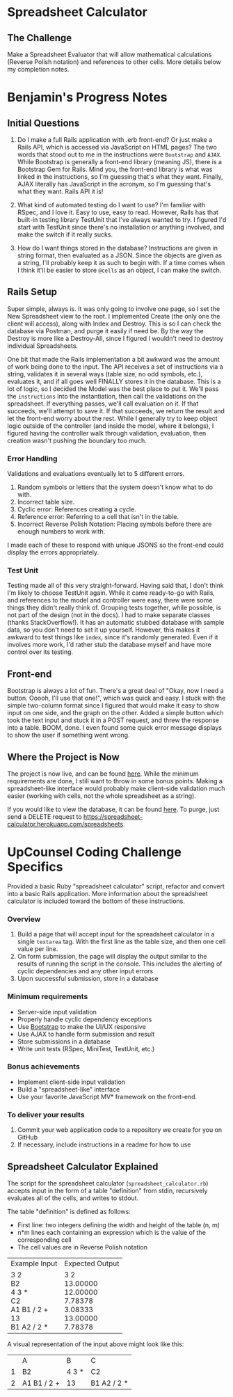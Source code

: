 # Spreadsheet Calculator

## The Challenge

Make a Spreadsheet Evaluator that will allow mathematical calculations (Reverse Polish notation) and references to other cells.  More details below my completion notes.

# Benjamin's Progress Notes

## Initial Questions

1. Do I make a full Rails application with .erb front-end?  Or just make a Rails API, which is accessed via JavaScript on HTML pages?  The two words that stood out to me in the instructions were `Bootstrap` and `AJAX`.  While Bootstrap is generally a front-end library (meaning JS), there is a Bootstrap Gem for Rails.  Mind you, the front-end library is what was linked in the instructions, so I'm guessing that's what they want.  Finally, AJAX literally has JavaScript in the acronym, so I'm guessing that's what they want.  Rails API it is!

2. What kind of automated testing do I want to use?  I'm familiar with RSpec, and I love it.  Easy to use, easy to read.  However, Rails has that built-in testing library TestUnit that I've always wanted to try.  I figured I'd start with TestUnit since there's no installation or anything involved, and make the switch if it really sucks.

3. How do I want things stored in the database?  Instructions are given in string format, then evaluated as a JSON.  Since the objects are given as a string, I'll probably keep it as such to begin with.  If a time comes when I think it'll be easier to store `@cells` as an object, I can make the switch.

## Rails Setup

Super simple, always is.  It was only going to involve one page, so I set the New Spreadsheet view to the root.  I implemented Create (the only one the client will access), along with Index and Destroy.  This is so I can check the database via Postman, and purge it easily if need be.  By the way the Destroy is more like a Destroy-All, since I figured I wouldn't need to destroy individual Spreadsheets.

One bit that made the Rails implementation a bit awkward was the amount of work being done to the input.  The API receives a set of instructions via a string, validates it in several ways (table size, no odd symbols, etc.), evaluates it, and if all goes well FINALLY stores it in the database.  This is a lot of logic, so I decided the Model was the best place to put it.  We'll pass the `instructions` into the instantiation, then call the validations on the spreadsheet.  If everything passes, we'll call evaluation on it.  If that succeeds, we'll attempt to save it.  If that succeeds, we return the result and let the front-end worry about the rest.  While I generally try to keep object logic outside of the controller (and inside the model, where it belongs), I figured having the controller walk through validation, evaluation, then creation wasn't pushing the boundary too much.

### Error Handling

Validations and evaluations eventually let to 5 different errors.
1. Random symbols or letters that the system doesn't know what to do with.
2. Incorrect table size.
3. Cyclic error: References creating a cycle.
4. Reference error: Referring to a cell that isn't in the table.
5. Incorrect Reverse Polish Notation: Placing symbols before there are enough numbers to work with.

I made each of these to respond with unique JSONS so the front-end could display the errors appropriately.

### Test Unit

Testing made all of this very straight-forward.  Having said that, I don't think I'm likely to choose TestUnit again.  While it came ready-to-go with Rails, and references to the model and controller were easy, there were some things they didn't really think of.  Grouping tests together, while possible, is not part of the design (not in the docs).  I had to make separate classes (thanks StackOverflow!).  It has an automatic stubbed database with sample data, so you don't need to set it up yourself.  However, this makes it awkward to test things like `index`, since it's randomly generated.  Even if it involves more work, I'd rather stub the database myself and have more control over its testing.

## Front-end

Bootstrap is always a lot of fun.  There's a great deal of "Okay, now I need a button.  Ooooh, I'll use that one!", which was quick and easy.  I stuck with the simple two-column format since I figured that would make it easy to show input on one side, and the graph on the other.  Added a simple button which took the text input and stuck it in a POST request, and threw the response into a table.  BOOM, done.  I even found some quick error message displays to show the user if something went wrong.

## Where the Project is Now

The project is now live, and can be found [here](https://spreadsheet-calculator.herokuapp.com/).  While the minimum requirements are done, I still want to throw in some bonus points.  Making a spreadsheet-like interface would probably make client-side validation much easier (working with cells, not the whole spreadsheet as a string).

If you would like to view the database, it can be found [here](https://spreadsheet-calculator.herokuapp.com/spreadsheets).  To purge, just send a DELETE request to https://spreadsheet-calculator.herokuapp.com/spreadsheets.

# UpCounsel Coding Challenge Specifics

Provided a basic Ruby "spreadsheet calculator" script, refactor and convert into a basic Rails application. More information about the spreadsheet calculator is included toward the bottom of these instructions.

### Overview

1. Build a page that will accept input for the spreadsheet calculator in a single `textarea` tag. With the first line as the table size, and then one cell value per line.
2. On form submission, the page will display the output similar to the results of running the script in the console. This includes the alerting of cyclic dependencies and any other input errors
3. Upon successful submission, store in a database

### Minimum requirements

* Server-side input validation
* Properly handle cyclic dependency exceptions
* Use [Bootstrap](http://getbootstrap.com/) to make the UI/UX responsive
* Use AJAX to handle form submission and result
* Store submissions in a database
* Write unit tests (RSpec, MiniTest, TestUnit, etc.)

### Bonus achievements

* Implement client-side input validation
* Build a "spreadsheet-like" interface
* Use your favorite JavaScript MV\* framework on the front-end.

### To deliver your results

1. Commit your web application code to a repository we create for you on GitHub
2. If necessary, include instructions in a readme for how to use

## Spreadsheet Calculator Explained

The script for the spreadsheet calculator (`spreadsheet_calculator.rb`) accepts input in the form of a table "definition" from stdin, recursively evaluates all of the cells, and writes to stdout.

The table "definition" is defined as follows:

* First line: two integers defining the width and height of the table (n, m)
* n*m lines each containing an expression which is the value of the corresponding cell
* The cell values are in Reverse Polish notation

<table>
  <tr>
    <td>Example Input</td>
    <td>Expected Output</td>
  </tr>
  <tr>
    <td>
      3 2<br>
      B2<br>
      4 3 &ast;<br>
      C2<br>
      A1 B1 / 2 +<br>
      13<br>
      B1 A2 / 2 &ast;
    </td>
    <td>
      3 2<br>
      13.00000<br>
      12.00000<br>
      7.78378<br>
      3.08333<br>
      13.00000<br>
      7.78378
    </td>
  </tr>
</table>


A visual representation of the input above might look like this:

<table>
  <tr>
    <td></td>
    <td>A</td>
    <td>B</td>
    <td>C</td>
  </tr>
  <tr>
    <td>1</td>
    <td>B2</td>
    <td>4 3 &ast;</td>
    <td>C2</td>
  </tr>
  <tr>
    <td>2</td>
    <td>A1 B1 / 2 +</td>
    <td>13</td>
    <td>B1 A2 / 2 &ast;</td>
  </tr>
</table>
